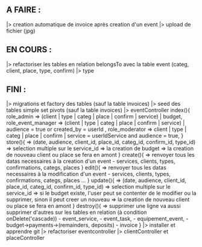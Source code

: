 ## A FAIRE :
|> creation automatique de invoice après creation d'un event
|> upload de fichier (jpg)
## EN COURS :
|> refactoriser les tables en relation belongsTo avec la table event (categ, client, place, type, confirm)
|> type
## FINI :
|> migrations et factory des tables (sauf la table invoices)
|> seed des tables simple set pivots (sauf la table invoices)
|> eventController
    index(){
        role_admin 
            => (client | type | categ | place | confirm | service) | budget,
        role_event_manager 
            => (client | type | categ | place | confirm | service) | audience = true or created_by = userId  ,
        role_moderator 
            => client | type | categ | place | confirm | service = userIdService and audience = true,
    }
    store(){
        => (date, audience, client_id, place_id, categ_id, confirm_id, type_id)
        => selection multiple sur le service_id
        => la creation de budget
        => la creation de nouveau client ou place se fera en amont
    }
    create(){
        => renvoyer tous les datas necessaires à la creation d'un event
            - services, clients, types, confirmations, categs, places
    }
    edit(){
    => renvoyer tous les datas necessaires à la modification d'un event
        - services, clients, types, confirmations, categs, places ...
    }
    update(){
        => (date, audience, client_id, place_id, categ_id, confirm_id, type_id)
        => selection multiple sur le service_id
        => si le budget existe, l'user peut se contenter de le modifier ou la supprimer, sinon il peut creer un nouveau
        => la creation de nouveau client ou place se fera en amont
    }
    destroy(){
        => supprimer une ligne va aussi supprimer d'autres sur les tables en relation (à condition onDelete('cascade))
            - event_service, 
            - event_task, 
            - equipement_event, 
            - budget->payments->(remainders, deposits) 
            - invoice
    }
|> installer et apprendre git
|> refactoriser eventcontroller
|> clientController et placeController

